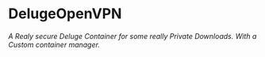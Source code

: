 # DelugeOpenVPN
###### A Realy secure Deluge Container for some really Private Downloads. With a Custom container manager. 
